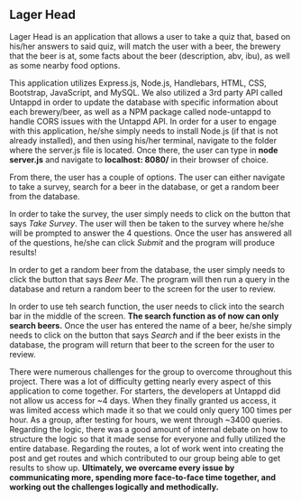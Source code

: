 ## Lager Head

Lager Head is an application that allows a user to take a quiz that, based on his/her answers to said quiz, will match the user with a beer, the brewery that the beer is at, some facts about the beer (description, abv, ibu), as well as some nearby food options. 

This application utilizes Express.js, Node.js, Handlebars, HTML, CSS, Bootstrap, JavaScript, and MySQL. We also utilized a 3rd party API called Untappd in order to update the database with specific information about each brewery/beer, as well as a NPM package called node-untappd to handle CORS issues with the Untappd API. In order for a user to engage with this application, he/she simply needs to install Node.js (if that is not already installed), and then using his/her terminal, navigate to the folder where the server.js file is located. Once there, the user can type in **node server.js** and navigate to **localhost: 8080/** in their browser of choice.

From there, the user has a couple of options. The user can either navigate to take a survey, search for a beer in the database, or get a random beer from the database. 

In order to take the survey, the user simply needs to click on the button that says *Take Survey*. The user will then be taken to the survey where he/she will be prompted to answer the 4 questions. Once the user has answered all of the questions, he/she can click *Submit* and the program will produce results!

In order to get a random beer from the database, the user simply needs to click the button that says *Beer Me*. The program will then run a query in the database and return a random beer to the screen for the user to review.

In order to use teh search function, the user needs to click into the search bar in the middle of the screen. **The search function as of now can only search beers.** Once the user has entered the name of a beer, he/she simply needs to click on the button that says *Search* and if the beer exists in the database, the program will return that beer to the screen for the user to review.

There were numerous challenges for the group to overcome throughout this project. There was a lot of difficulty getting nearly every aspect of this application to come together. For starters, the developers at Untappd did not allow us access for ~4 days. When they finally granted us access, it was limited access which made it so that we could only query 100 times per hour. As a group, after testing for hours, we went through ~3400 queries. Regarding the logic, there was a good amount of internal debate on how to structure the logic so that it made sense for everyone and fully utilized the entire database. Regarding the routes, a lot of work went into creating the post and get routes and which contributed to our group being able to get results to show up. **Ultimately, we overcame every issue by communicating more, spending more face-to-face time together, and working out the challenges logically and methodically.**

